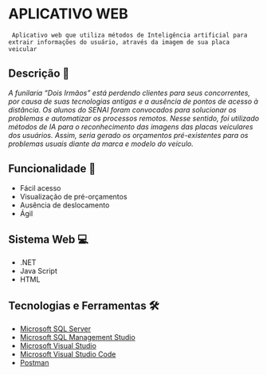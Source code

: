 # APLICATIVO WEB

     Aplicativo web que utiliza métodos de Inteligência artificial para extrair informações do usuário, através da imagem de sua placa veicular


## Descrição 💬
*A funilaria “Dois Irmãos” está perdendo clientes para seus concorrentes, por causa de suas tecnologias antigas e a ausência de pontos de acesso à distância. Os alunos do SENAI foram convocados para solucionar os problemas e automatizar os processos remotos. Nesse sentido, foi utilizado métodos de IA para o reconhecimento das imagens das placas veiculares dos usuários. Assim, seria gerado os orçamentos pré-existentes para os problemas usuais diante da marca e modelo do veículo.*

## Funcionalidade 🧠

- Fácil acesso
- Visualização de pré-orçamentos
- Ausência de deslocamento 
- Ágil

## Sistema Web 💻
- .NET
- Java Script
- HTML
 
 
## Tecnologias e Ferramentas 🛠

- [Microsoft SQL Server](https://www.microsoft.com/pt-br/sql-server/sql-server-downloads)
- [Microsoft SQL Management Studio](https://cloud.saveincloud.com.br/lp/cloud-sql-server/?camp=LP-mysql_mariadb_server_google&gclid=CjwKCAjw8sCRBhA6EiwA6_IF4bTTx2elRrWT9qkqj6MxefC1TAymmMznp8s3x_HgPJVajXLaxi-xnhoC_18QAvD_BwE#3)
- [Microsoft Visual Studio](https://visualstudio.microsoft.com/pt-br/downloads/)
- [Microsoft Visual Studio Code](https://code.visualstudio.com/download)
- [Postman](https://www.postman.com/downloads/)



